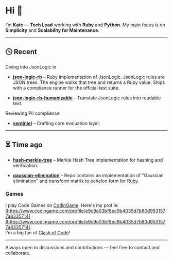 # Hi 👋

I’m **Kate** — **Tech Lead** working with **Ruby** and **Python**. My main focus is on **Simplicity** and **Scalability for Maintenance**.

---

## 🕓 Recent

Diving into JsonLogic in
- **[json-logic-rb](https://github.com/tavrelkate/json-logic-rb)**  –  Ruby implementation of JsonLogic. JsonLogic rules are JSON trees. The engine walks that tree and returns a Ruby value. Ships with a compliance runner for the official test suite.

- **[json-logic-rb-humanizable](https://github.com/tavrelkate/json_logic_humanizable)**  – Translate JsonLogic rules into readable text.

Reviewing PII complience

- **[sentiniel](https://github.com/tavrelkate/sentiniel)** – Crafting core evaluation layer.

---

## ⏳ Time ago

-  **[hash-merkle-tree](https://github.com/tavrelkate/hash_merkle_tree)**  – Merkle Hash Tree implementation for hashing and verification.

-  **[gaussian-elimination](https://github.com/tavrelkate/gaussian-elimination)**  – Repo contains an implementation of "Gaussian elimination" and transform matrix to echelon form for Ruby.

### Games

I play Code Games on [CodinGame](https://www.codingame.com). Here's my profile: [https://www.codingame.com/profile/e9c9e03bf8ec9b4035d7b80d9531577a8335714](https://www.codingame.com/profile/e9c9e03bf8ec9b4035d7b80d9531577a8335714).  
I'm a big fan of [Clash of Code](https://www.codingame.com/events/171c9e6f1c96d1a4a6cc6be1c8deb674657)!




---

Always open to discussions and contributions —  feel free to contact and collaborate.

